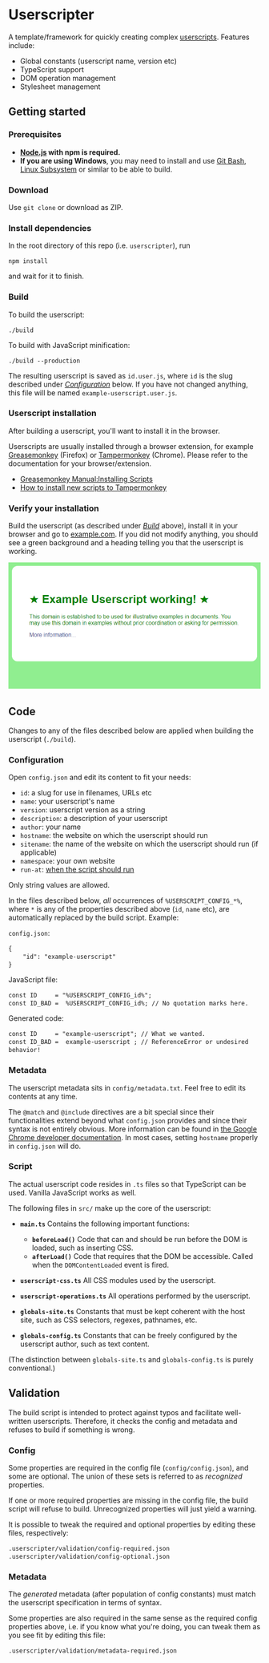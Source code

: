 # Userscripter

A template/framework for quickly creating complex [userscripts](https://wiki.greasespot.net/User_script). Features include:

* Global constants (userscript name, version etc)
* TypeScript support
* DOM operation management
* Stylesheet management


## Getting started

### Prerequisites

* **[Node.js](https://nodejs.org) with npm is required.**
* **If you are using Windows**, you may need to install and use [Git Bash](https://git-scm.com/downloads), [Linux Subsystem](https://msdn.microsoft.com/en-us/commandline/wsl/install-win10) or similar to be able to build.


### Download

Use `git clone` or download as ZIP.


### Install dependencies

In the root directory of this repo (i.e. `userscripter`), run

    npm install

and wait for it to finish.


### Build

To build the userscript:

    ./build

To build with JavaScript minification:

    ./build --production

The resulting userscript is saved as `id.user.js`, where `id` is the slug described under [_Configuration_](#configuration) below. If you have not changed anything, this file will be named `example-userscript.user.js`.


### Userscript installation

After building a userscript, you'll want to install it in the browser.

Userscripts are usually installed through a browser extension, for example [Greasemonkey](https://addons.mozilla.org/en-US/firefox/addon/greasemonkey/) (Firefox) or [Tampermonkey](https://chrome.google.com/webstore/detail/tampermonkey/dhdgffkkebhmkfjojejmpbldmpobfkfo) (Chrome). Please refer to the documentation for your browser/extension.

* [Greasemonkey Manual:Installing Scripts](https://wiki.greasespot.net/Greasemonkey_Manual:Installing_Scripts)
* [How to install new scripts to Tampermonkey](http://tampermonkey.net/faq.php#Q102)


### Verify your installation

Build the userscript (as described under [_Build_](#build) above), install it in your browser and go to [example.com](http://example.com). If you did not modify anything, you should see a green background and a heading telling you that the userscript is working.

![Example.com with Example Userscript][example-userscript-working]



## Code

Changes to any of the files described below are applied when building the userscript (`./build`).


### Configuration

Open `config.json` and edit its content to fit your needs:

* `id`: a slug for use in filenames, URLs etc
* `name`: your userscript's name
* `version`: userscript version as a string
* `description`: a description of your userscript
* `author`: your name
* `hostname`: the website on which the userscript should run
* `sitename`: the name of the website on which the userscript should run (if applicable)
* `namespace`: your own website
* `run-at`: [when the script should run](https://wiki.greasespot.net/Metadata_Block#.40run-at)

Only string values are allowed.

In the files described below, *all* occurrences of `%USERSCRIPT_CONFIG_*%`, where `*` is any of the properties described above (`id`, `name` etc), are automatically replaced by the build script. Example:

`config.json`:

    {
        "id": "example-userscript"
    }

JavaScript file:

    const ID     = "%USERSCRIPT_CONFIG_id%";
    const ID_BAD =  %USERSCRIPT_CONFIG_id%; // No quotation marks here.

Generated code:

    const ID     = "example-userscript"; // What we wanted.
    const ID_BAD =  example-userscript ; // ReferenceError or undesired behavior!



### Metadata

The userscript metadata sits in `config/metadata.txt`. Feel free to edit its contents at any time.

The `@match` and `@include` directives are a bit special since their functionalities extend beyond what `config.json` provides and since their syntax is not entirely obvious. More information can be found in [the Google Chrome developer documentation](https://developer.chrome.com/extensions/match_patterns). In most cases, setting `hostname` properly in `config.json` will do.


### Script

The actual userscript code resides in `.ts` files so that TypeScript can be used. Vanilla JavaScript works as well.

The following files in `src/` make up the core of the userscript:

* **`main.ts`**
Contains the following important functions:
    * **`beforeLoad()`**
    Code that can and should be run before the DOM is loaded, such as inserting CSS.
    * **`afterLoad()`**
    Code that requires that the DOM be accessible. Called when the `DOMContentLoaded` event is fired.

* **`userscript-css.ts`**
All CSS modules used by the userscript.

* **`userscript-operations.ts`**
All operations performed by the userscript.

* **`globals-site.ts`**
Constants that must be kept coherent with the host site, such as CSS selectors, regexes, pathnames, etc.

* **`globals-config.ts`**
Constants that can be freely configured by the userscript author, such as text content.

(The distinction between `globals-site.ts` and `globals-config.ts` is purely conventional.)



## Validation

The build script is intended to protect against typos and facilitate well-written userscripts. Therefore, it checks the config and metadata and refuses to build if something is wrong.


### Config

Some properties are required in the config file (`config/config.json`), and some are optional. The union of these sets is referred to as _recognized_ properties.

If one or more required properties are missing in the config file, the build script will refuse to build. Unrecognized properties will just yield a warning.

It is possible to tweak the required and optional properties by editing these files, respectively:

    .userscripter/validation/config-required.json
    .userscripter/validation/config-optional.json


### Metadata

The _generated_ metadata (after population of config constants) must match the userscript specification in terms of syntax.

Some properties are also required in the same sense as the required config properties above, i.e. if you know what you're doing, you can tweak them as you see fit by editing this file:

    .userscripter/validation/metadata-required.json




[example-userscript-working]: ./.userscripter/doc/images/example-userscript-working.png "Example.com with Example Userscript"
